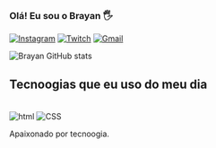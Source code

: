 
### Olá! Eu sou o Brayan 🖐️

[![Instagram](https://img.shields.io/badge/Instagram-E4405F?style=for-the-badge&logo=instagram&logoColor=white)](https://www.instagram.com/brayan_xis)
[![Twitch](https://img.shields.io/badge/Twitch-9146FF?style=for-the-badge&logo=twitch&logoColor=white)](https://www.twitch.tv/ws_brzinn)
[![Gmail](https://img.shields.io/badge/Gmail-D14836?style=for-the-badge&logo=gmail&logoColor=white)](mailto:brayan.pytu@gmail.com)

![Brayan GitHub stats](https://github-readme-stats.vercel.app/api?username=Brayan01337&show_icons=true&theme=radical)



## Tecnoogias que eu uso do meu dia

<dvi stye="display: inline_block"><br/>
<img align="center" alt="html" src="https://img.shields.io/badge/HTML-239120?style=for-the-badge&logo=html5&logoColor=white" />
<img align="center" alt="CSS" src="https://img.shields.io/badge/CSS-239120?&style=for-the-badge&logo=css3&logoColor=white" />
</dvi> <br/>

Apaixonado por tecnoogia.
